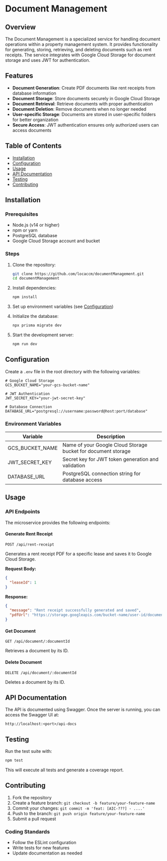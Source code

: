 # Document Management

## Overview

The Document Management is a specialized service for handling document operations within a property management system. It provides functionality for generating, storing, retrieving, and deleting documents such as rent receipts. The service integrates with Google Cloud Storage for document storage and uses JWT for authentication.

## Features

- **Document Generation**: Create PDF documents like rent receipts from database information
- **Document Storage**: Store documents securely in Google Cloud Storage
- **Document Retrieval**: Retrieve documents with proper authentication
- **Document Deletion**: Remove documents when no longer needed
- **User-specific Storage**: Documents are stored in user-specific folders for better organization
- **Secure Access**: JWT authentication ensures only authorized users can access documents

## Table of Contents

- [Installation](#installation)
- [Configuration](#configuration)
- [Usage](#usage)
- [API Documentation](#api-documentation)
- [Testing](#testing)
- [Contributing](#contributing)

## Installation

### Prerequisites

- Node.js (v14 or higher)
- npm or yarn
- PostgreSQL database
- Google Cloud Storage account and bucket

### Steps

1. Clone the repository:
   ```bash
   git clone https://github.com/locaccm/documentManagement.git
   cd documentManagement
   ```

2. Install dependencies:
   ```bash
   npm install
   ```

3. Set up environment variables (see [Configuration](#configuration))

4. Initialize the database:
   ```bash
   npx prisma migrate dev
   ```

5. Start the development server:
   ```bash
   npm run dev
   ```

## Configuration

Create a `.env` file in the root directory with the following variables:

```
# Google Cloud Storage
GCS_BUCKET_NAME="your-gcs-bucket-name"

# JWT Authentication
JWT_SECRET_KEY="your-jwt-secret-key"

# Database Connection
DATABASE_URL="postgresql://username:password@host:port/database"
```

### Environment Variables

| Variable | Description |
|----------|-------------|
| GCS_BUCKET_NAME | Name of your Google Cloud Storage bucket for document storage |
| JWT_SECRET_KEY | Secret key for JWT token generation and validation |
| DATABASE_URL | PostgreSQL connection string for database access |

## Usage

### API Endpoints

The microservice provides the following endpoints:

#### Generate Rent Receipt
```
POST /api/rent-receipt
```
Generates a rent receipt PDF for a specific lease and saves it to Google Cloud Storage.

**Request Body:**
```json
{
  "leaseId": 1
}
```

**Response:**
```json
{
  "message": "Rent receipt successfully generated and saved",
  "pdfUrl": "https://storage.googleapis.com/bucket-name/user-id/document/quittance-uuid.pdf"
}
```

#### Get Document
```
GET /api/document/:documentId
```
Retrieves a document by its ID.

#### Delete Document
```
DELETE /api/document/:documentId
```
Deletes a document by its ID.

## API Documentation

The API is documented using Swagger. Once the server is running, you can access the Swagger UI at:

```
http://localhost:<port>/api-docs
```

## Testing

Run the test suite with:

```bash
npm test
```

This will execute all tests and generate a coverage report.

## Contributing

1. Fork the repository
2. Create a feature branch: `git checkout -b feature/your-feature-name`
3. Commit your changes: `git commit -m 'feat: [AIC-???] - ....'`
4. Push to the branch: `git push origin feature/your-feature-name`
5. Submit a pull request

### Coding Standards

- Follow the ESLint configuration
- Write tests for new features
- Update documentation as needed
